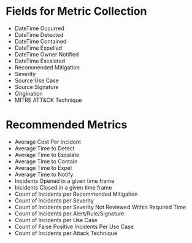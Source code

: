 # Fields for Metric Collection
- DateTime Occurred
- DateTime Detected
- DateTime Contained
- DateTime Expelled
- DateTime Owner Notified
- DateTime Escalated
- Recommended Mitigation
- Severity
- Source Use Case
- Source Signature
- Origination
- MITRE ATT&CK Technique

# Recommended Metrics
- Average Cost Per Incident
- Average Time to Detect
- Average Time to Escalate
- Average Time to Contain
- Average Time to Expel
- Average Time to Notify
- Incidents Opened in a given time frame
- Incidents Closed in a given time frame
- Count of Incidents per Recommended Mitigation
- Count of Incidents per Severity
- Count of Incidents per Severity Not Reviewed Within Required Time
- Count of Incidents per Alert/Rule/Signature
- Count of Incidents per Use Case
- Count of False Positive Incidents Per Use Case
- Count of Incidents per Attack Technique